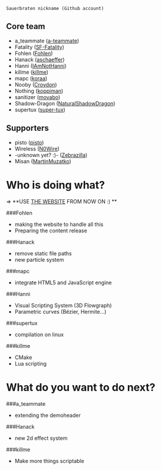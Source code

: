 `Sauerbraten nickname (Github account)`
## Core team
* a_teammate ([a-teammate](https://github.com/a-teammate))
* Fatality ([SF-Fatality](https://github.com/SF-Fatality))
* Fohlen ([Fohlen](https://github.com/Fohlen))
* Hanack ([aschaeffer](https://github.com/aschaeffer))
* Hanni ([IAmNotHanni](https://github.com/IAmNotHanni))
* killme ([killme](https://github.com/killme))
* mapc ([koraa](https://github.com/koraa))
* Nooby ([Croydon](https://github.com/Croydon))
* Nothing ([koppiman](https://github.com/koppiman))
* sanitizer ([movabo](https://github.com/movabo))
* Shadow-Dragon ([NaturalShadowDragon](https://github.com/NaturalShadowDragon))
* supertux ([super-tux](https://github.com/super-tux))

## Supporters
* pisto ([pisto](https://github.com/pisto/))
* Wireless ([N0Wire](https://github.com/N0Wire))
* -unknown yet? :)- ([Zebrazilla](https://github.com/Zebrazilla))
* Misan ([MartinMuzatko](https://github.com/MartinMuzatko/))

# Who is doing what?
=> **USE [THE WEBSITE](https://inexor.org/team) FROM NOW ON :) **

###Fohlen
* making the website to handle all this
* Preparing the content release

###Hanack
* remove static file paths
* new particle system

###mapc
* integrate HTML5 and JavaScript engine

###Hanni
* Visual Scripting System (3D Flowgraph)
* Parametric curves (Bézier, Hermite...)

###supertux
* compilation on linux

###killme
* CMake
* Lua scripting

# What do you want to do next?

###a_teammate
* extending the demoheader

###Hanack
* new 2d effect system

###killme
* Make more things scriptable